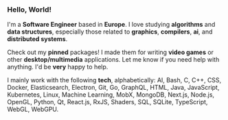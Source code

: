 ### Hello, World!

I'm a **Software Engineer** based in **Europe**. I love studying **algorithms** and **data structures**, especially those related to **graphics**, **compilers**, **ai**, and **distributed systems**.

Check out my **pinned** packages! I made them for writing **video games** or other **desktop/multimedia** applications. Let me know if you need help with anything. I'd be **very** happy to help.

I mainly work with the following **tech**, alphabetically: AI, Bash, C, C++, CSS, Docker, Elasticsearch, Electron, Git, Go, GraphQL, HTML, Java, JavaScript, Kubernetes, Linux, Machine Learning, MobX, MongoDB, Next.js, Node.js, OpenGL, Python, Qt, React.js, RxJS, Shaders, SQL, SQLite, TypeScript, WebGL, WebGPU.

